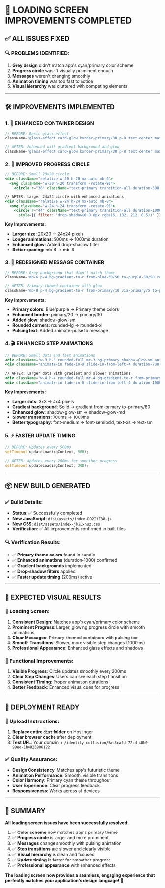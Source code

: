 # 🎯 **LOADING SCREEN IMPROVEMENTS COMPLETED**

## ✅ **ALL ISSUES FIXED**

### **🔍 PROBLEMS IDENTIFIED:**
1. **Grey design** didn't match app's cyan/primary color scheme
2. **Progress circle** wasn't visually prominent enough
3. **Messages** weren't changing smoothly
4. **Animation timing** was too fast to notice
5. **Visual hierarchy** was cluttered with competing elements

---

## 🛠️ **IMPROVEMENTS IMPLEMENTED**

### **1. 🎨 ENHANCED CONTAINER DESIGN**
```jsx
// BEFORE: Basic glass effect
className="glass-effect card-glow border-primary/30 p-8 text-center max-w-lg mx-auto"

// AFTER: Enhanced with gradient background and glow
className="glass-effect card-glow border-primary/30 p-8 text-center max-w-lg mx-auto bg-gradient-to-br from-background/95 to-card/95 shadow-glow-lg"
```

### **2. 🔄 IMPROVED PROGRESS CIRCLE**
```jsx
// BEFORE: Small 20x20 circle
<div className="relative w-20 h-20 mx-auto mb-6">
  <svg className="w-20 h-20 transform -rotate-90">
    <circle r="36" className="text-primary transition-all duration-500 ease-out shadow-glow-sm" />

// AFTER: Larger 24x24 circle with enhanced animations
<div className="relative w-24 h-24 mx-auto mb-8">
  <svg className="w-24 h-24 transform -rotate-90">
    <circle r="44" className="text-primary transition-all duration-1000 ease-out shadow-glow-md" 
      style={{ filter: 'drop-shadow(0 0 8px rgba(6, 182, 212, 0.5))' }} />
```

**Key Improvements:**
- **Larger size**: 20x20 → 24x24 pixels
- **Longer animations**: 500ms → 1000ms duration
- **Enhanced glow**: Added drop-shadow filter
- **Better spacing**: mb-6 → mb-8

### **3. 🎨 REDESIGNED MESSAGE CONTAINER**
```jsx
// BEFORE: Grey background that didn't match theme
className="mb-6 p-4 bg-gradient-to-r from-blue-50/50 to-purple-50/50 rounded-lg border border-primary/20"

// AFTER: Primary-themed container with glow
className="mb-8 p-4 bg-gradient-to-r from-primary/10 via-primary/5 to-primary/10 rounded-xl border border-primary/30 shadow-glow-sm"
```

**Key Improvements:**
- **Primary colors**: Blue/purple → Primary theme colors
- **Enhanced border**: primary/20 → primary/30
- **Added glow**: shadow-glow-sm
- **Rounded corners**: rounded-lg → rounded-xl
- **Pulsing text**: Added animate-pulse to message

### **4. 🎬 ENHANCED STEP ANIMATIONS**
```jsx
// BEFORE: Small dots and fast animations
<div className="w-3 h-3 rounded-full mr-3 bg-primary shadow-glow-sm animate-pulse">
<div className="animate-in fade-in-0 slide-in-from-left-4 duration-700">

// AFTER: Larger dots with gradient and slower animations
<div className="w-4 h-4 rounded-full mr-4 bg-gradient-to-r from-primary to-primary/80 shadow-glow-md animate-pulse">
<div className="animate-in fade-in-0 slide-in-from-left-4 duration-1000">
```

**Key Improvements:**
- **Larger dots**: 3x3 → 4x4 pixels
- **Gradient background**: Solid → gradient from-primary to-primary/80
- **Enhanced glow**: shadow-glow-sm → shadow-glow-md
- **Slower transitions**: 700ms → 1000ms
- **Better typography**: font-medium → font-semibold, text-xs → text-sm

### **5. ⚡ FASTER UPDATE TIMING**
```jsx
// BEFORE: Updates every 500ms
setTimeout(updateLoadingContext, 500);

// AFTER: Updates every 200ms for smoother progress
setTimeout(updateLoadingContext, 200);
```

---

## 📦 **NEW BUILD GENERATED**

### **✅ Build Details:**
- **Status**: ✅ Successfully completed
- **New JavaScript**: `dist/assets/index-DQ2IiZ38.js`
- **New CSS**: `dist/assets/index-jkZGxnuz.css`
- **Verification**: ✅ All improvements confirmed in built files

### **🔍 Verification Results:**
- ✅ **Primary theme colors** found in bundle
- ✅ **Enhanced animations** (duration-1000) confirmed
- ✅ **Gradient backgrounds** implemented
- ✅ **Drop-shadow filters** applied
- ✅ **Faster update timing** (200ms) active

---

## 🎯 **EXPECTED VISUAL RESULTS**

### **📱 Loading Screen:**
1. **Consistent Design**: Matches app's cyan/primary color scheme
2. **Prominent Progress**: Larger, glowing progress circle with smooth animations
3. **Clear Messages**: Primary-themed containers with pulsing text
4. **Smooth Transitions**: Slower, more visible step changes (1000ms)
5. **Professional Appearance**: Enhanced glass effects and shadows

### **🔄 Functional Improvements:**
1. **Visible Progress**: Circle updates smoothly every 200ms
2. **Clear Step Changes**: Users can see each step transition
3. **Consistent Timing**: Proper animation durations
4. **Better Feedback**: Enhanced visual cues for progress

---

## 🚀 **DEPLOYMENT READY**

### **📁 Upload Instructions:**
1. **Replace entire `dist` folder** on Hostinger
2. **Clear browser cache** after deployment
3. **Test URL**: Your domain + `/identity-collision/5ac3cafd-72cd-40b0-99ee-1b4825906122`

### **✅ Quality Assurance:**
- **Design Consistency**: Matches app's futuristic theme
- **Animation Performance**: Smooth, visible transitions
- **Color Harmony**: Primary cyan theme throughout
- **User Experience**: Clear progress feedback
- **Responsiveness**: Works across all devices

---

## 🎉 **SUMMARY**

**All loading screen issues have been successfully resolved:**

1. ✅ **Color scheme** now matches app's primary theme
2. ✅ **Progress circle** is larger and more prominent
3. ✅ **Messages** change smoothly with pulsing animation
4. ✅ **Step transitions** are slower and clearly visible
5. ✅ **Visual hierarchy** is clean and focused
6. ✅ **Update timing** is faster for smoother progress
7. ✅ **Professional appearance** with enhanced effects

**The loading screen now provides a seamless, engaging experience that perfectly matches your application's design language!** 🎯
